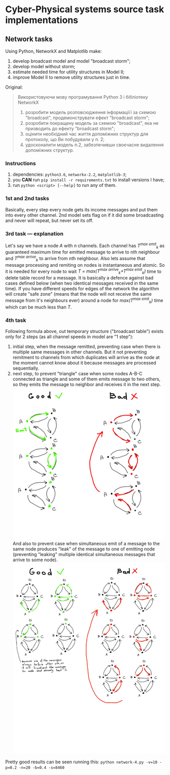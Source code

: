 # Cyber-Physical systems source task implementations

## Network tasks
Using Python, NetworkX and Matplotlib make:

1) develop broadcast model and model "broadcast storm";
2) develop model without storm;
3) estimate needed time for utility structures in Model II;
4) improve Model II to remove utility structures just in time.

Original:

> Використовуючи мову програмування Python 3 і бібліотеку NetworkX
> 1) розробити модель розповсюдження інформаціїї за схемою "broadcast", продемонструвати ефект "broadcast storm";
> 2) розробити покращену модель за схемою "broadcast", яка не призводить до ефекту "broadcast storm";
> 3) оцінити необхідний час життя допоміжних структур для протоколу, що Ви побудували у п. 2;
> 4) удосконалити модель п.2, забезпечивши своєчасне видалення допоміжних структур.

### Instructions

1) dependencies: `python3.6`, `networkx-2.2`, `matplotlib-3`;
2) you **CAN** run `pip install -r requirements.txt` to install versions I have;
3) run `python <script> [--help]` to run any of them.

### 1st and 2nd tasks
Basically, every step every node gets its income messages
and put them into every other channel. 2nd model sets flag on
if it did some broadcasting and never will repeat, 
but never set its off.

### 3rd task — explanation
Let's say we have a node *A* with *n* channels.
Each channel has <i>T<sup>max emit</sup><sub>k</sub></i> as guaranteed maximum time 
for emitted message to arrive to nth neighbour
and <i>T<sup>max arrive</sup><sub>k</sub></i> to arrive from nth neighbour.
Also lets assume that message processing and remiting on nodes is instantaneous and atomic.
So it is needed for every node to wait <i>T = max(T<sup>max arrive</sup><sub>k</sub>+T<sup>max emit</sup><sub>k</sub>)</i> 
time to delete table record for a message. It is basically a defence against
bad cases defined below (when two identical messages received in the same time). 
If you have different speeds for edges of the network
the algorithm will create "safe zone" (means that the node will 
not receive the same message from it's neighbours ever) 
around a node for <i>max(T<sup>max emit</sup><sub>k</sub>)</i> 
time which can be much less than *T*.

### 4th task

Following formula above, out temporary structure ("broadcast table") exists only for 2 steps
(as all channel speeds in model are "1 step"):

1. initial step, when the message remitted, preventing case
   when there is multiple same messages in other channels.
   But it not preventing remitment to channels from which duplicates
   will arrive as the node at the moment cannot know about it because
   messages are processed sequentially.
2. next step, to prevent "triangle" case when some nodes A-B-C 
   connected as triangle and some of them emits message to two others,
   so they emits the message to neighbor and receives it in the next step.
   ![Example 1](example1.jpg)
   And also to prevent case when simultaneous emit of a message to 
   the same node produces "leak" of the message to one of emitting node 
   (preventing "leaking" multiple identical simultaneous messages 
   that arrive to some node).
   ![Example 2](example2.jpg)

Pretty good results can be seen running this:
`python network-4.py -v=10 -p=0.2 -n=20 -b=0.4 -s=8460`
